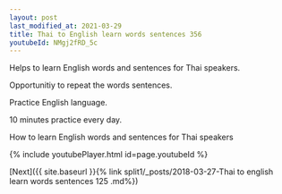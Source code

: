 ```yaml
---
layout: post
last_modified_at: 2021-03-29
title: Thai to English learn words sentences 356 
youtubeId: NMgj2fRD_5c
---
```

 
 
Helps to learn English words and sentences for Thai speakers.

Opportunitiy to repeat the words sentences. 

Practice English language. 
 
10 minutes practice every day. 
 
How to learn English words and sentences for Thai speakers 
 
{% include youtubePlayer.html id=page.youtubeId %}
 
 
[Next]({{ site.baseurl }}{% link  split1/_posts/2018-03-27-Thai to english learn words sentences 125 .md%})
 

